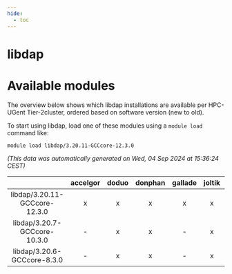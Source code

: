 ```yaml
---
hide:
  - toc
---
```


libdap
======

# Available modules


The overview below shows which libdap installations are available per HPC-UGent Tier-2cluster, ordered based on software version (new to old).

To start using libdap, load one of these modules using a `module load` command like:

```shell
module load libdap/3.20.11-GCCcore-12.3.0
```

*(This data was automatically generated on Wed, 04 Sep 2024 at 15:36:24 CEST)*  

| |accelgor|doduo|donphan|gallade|joltik|shinx|skitty|
| :---: | :---: | :---: | :---: | :---: | :---: | :---: | :---: |
|libdap/3.20.11-GCCcore-12.3.0|x|x|x|x|x|x|x|
|libdap/3.20.7-GCCcore-10.3.0|-|x|x|-|x|-|x|
|libdap/3.20.6-GCCcore-8.3.0|-|x|x|-|x|-|x|
